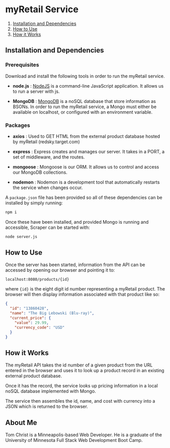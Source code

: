 # myRetail Service

1. [Installation and Dependencies](#installation-and-dependencies)
2. [How to Use](#how-to-use)
3. [How it Works](#how-it-works)

## Installation and Dependencies

### Prerequisites

Download and install the following tools in order to run the myRetail service.

  - **node.js** : [NodeJS](https://nodejs.org/en/) is a command-line JavaScript application. It allows us to run a server with js.

  - **MongoDB** : [MongoDB](https://www.mongodb.com/) is a noSQL database that store information as BSONs. In order to run the myRetail service, a Mongo must either be available on localhost, or configured with an environment variable.

### Packages

  - **axios** : Used to GET HTML from the external product database hosted by myRetail (redsky.target.com)

  - **express** : Express creates and manages our server. It takes in a PORT, a set of middleware, and the routes.

  - **mongoose** : Mongoose is our ORM. It allows us to control and access our MongoDB collections.

  - **nodemon** : Nodemon is a development tool that automatically restarts the service when changes occur.

A `package.json` file has been provided so all of these dependencies can be installed by simply running:

```bash
npm i
```

Once these have been installed, and provided Mongo is running and accessible, Scraper can be started with:

```bash
node server.js
```

## How to Use

Once the server has been started, information from the API can be accessed by opening our browser and pointing it to:

```url
localhost:8080/products/{id}
```

where `{id}` is the eight digit id number representing a myRetail product.
The browser will then display information associated with that product like so:

```json
{
  "id": "13860428",
  "name": "The Big Lebowski (Blu-ray)",
  "current_price": {
    "value": 29.99,
    "currency_code": "USD"
  }
}
```

## How it Works

The myRetail API takes the id number of a given product from the URL entered in the browser and uses it to look up a product record in an existing external product database.

Once it has the record, the service looks up pricing information in a local noSQL database implemented with Mongo.

The service then assembles the id, name, and cost with currency into a JSON which is returned to the browser.

## About Me

Tom Christ is a Minneapolis-based Web Developer. He is a graduate of the University of Minnesota Full Stack Web Development Boot Camp.